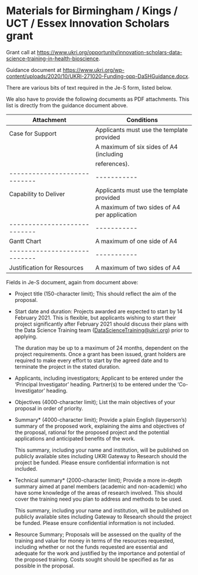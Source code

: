 # Materials for Birmingham / Kings / UCT / Essex Innovation Scholars grant

Grant call at <https://www.ukri.org/opportunity/innovation-scholars-data-science-training-in-health-bioscience>.

Guidance document at <https://www.ukri.org/wp-content/uploads/2020/10/UKRI-271020-Funding-opp-DaSHGuidance.docx>.

There are various bits of text required in the Je-S form, listed below.

We also have to provide the following documents as PDF attachments.  This list
is directly from the guidance document above.

| Attachment                 | Conditions |
|----------------------------|------------|
|Case for Support            | Applicants must use the template provided |
|                            | A maximum of six sides of A4 (including   |
|                            | references).                              |
|----------------------------|-----------|
|Capability to Deliver       | Applicants must use the template provided    |
|                            | A maximum of two sides of A4 per application |
|----------------------------|-----------|
|Gantt Chart                 | A maximum of one side of A4 |
|----------------------------|-----------|
|Justification for Resources | A maximum of two sides of A4 |

Fields in Je-S document, again from document above:

*   Project title (150-character limit); This should reflect the aim of the
    proposal.
*   Start date and duration: Projects awarded are expected to start by 14
    February 2021. This is flexible, but applicants wishing to start their
    project significantly after February 2021 should discuss their plans with
    the Data Science Training team (DataScienceTraining@ukri.org) prior to
    applying.

    The duration may be up to a maximum of 24 months, dependent on the project
    requirements. Once a grant has been issued, grant holders are required to
    make every effort to start by the agreed date and to terminate the project
    in the stated duration.
*   Applicants, including investigators; Applicant to be entered under the
    ‘Principal Investigator’ heading. Partner(s) to be entered under the
    ‘Co-Investigator’ heading.
*   Objectives (4000-character limit); List the main objectives of your
    proposal in order of priority.
*   Summary* (4000-character limit); Provide a plain English (layperson’s)
    summary of the proposed work, explaining the aims and objectives of the
    proposal, rational for the proposed project and the potential applications
    and anticipated benefits of the work.

    This summary, including your name and institution, will be published on
    publicly available sites including UKRI Gateway to Research should the
    project be funded. Please ensure confidential information is not included. 
*   Technical summary* (2000-character limit); Provide a more in-depth summary
    aimed at panel members (academic and non-academic) who have some knowledge
    of the areas of research involved. This should cover the training need you
    plan to address and methods to be used.

    This summary, including your name and institution, will be published on
    publicly available sites including Gateway to Research should the project
    be funded. Please ensure confidential information is not included.
*   Resource Summary; Proposals will be assessed on the quality of the
    training and value for money in terms of the resources requested,
    including whether or not the funds requested are essential and adequate
    for the work and justified by the importance and potential of the proposed
    training. Costs sought should be specified as far as possible in the
    proposal.

